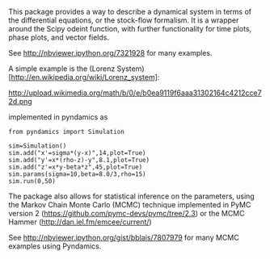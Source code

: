 This package provides a way to describe a dynamical system in terms of the differential equations, or the stock-flow formalism.  It is a wrapper around the Scipy odeint function, with further functionality for time plots, phase plots, and vector fields.

See http://nbviewer.ipython.org/7321928 for many examples.

A simple example is the (Lorenz System)[http://en.wikipedia.org/wiki/Lorenz_system]:

http://upload.wikimedia.org/math/b/0/e/b0ea9119f6aaa31302164c4212cce72d.png

implemented in pyndamics as

    from pyndamics import Simulation

    sim=Simulation()
    sim.add("x'=sigma*(y-x)",14,plot=True)
    sim.add("y'=x*(rho-z)-y",8.1,plot=True)
    sim.add("z'=x*y-beta*z",45,plot=True)
    sim.params(sigma=10,beta=8.0/3,rho=15)
    sim.run(0,50)  

The package also allows for statistical inference on the parameters, using the Markov Chain Monte Carlo (MCMC) technique implemented in PyMC version 2 (https://github.com/pymc-devs/pymc/tree/2.3) or the MCMC Hammer (http://dan.iel.fm/emcee/current/)

See http://nbviewer.ipython.org/gist/bblais/7807979 for many MCMC examples using Pyndamics.
